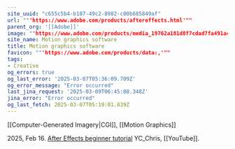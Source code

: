 ```yaml
---
site_uuid: "c655c5b4-b187-49c2-8982-c00b685849af"
url: ""'https://www.adobe.com/products/aftereffects.html'""
parent_org: '[[Adobe]]'
image: ""https://www.adobe.com/products/media_19762a181d8f7cdad7fa491acc9917bdedbcba01a.jpeg?width=1200&format=pjpg&optimize=medium""
site_name: Motion graphics software
title: Motion graphics software
favicon: ""'https://www.adobe.com/products/data:,'""
tags:
- Creative
og_errors: true
og_last_error: '2025-03-07T05:36:09.709Z'
og_error_message: "Error occurred"
last_jina_request: '2025-03-09T06:45:08.348Z'
jina_error: "Error occurred"
og_last_fetch: 2025-03-07T05:19:01.839Z
---
```

[[Computer-Generated Imagery|CGI]], [[Motion Graphics]]

2025, Feb 16. [After Effects beginner tutorial](https://youtu.be/cOqMCL4aZHM?si=eTmOXoLq9jxtIkZU) YC_Chris, [[YouTube]].
